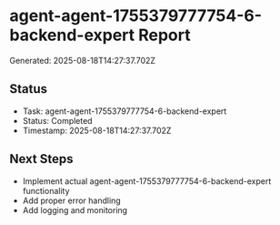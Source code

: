 # agent-agent-1755379777754-6-backend-expert Report

Generated: 2025-08-18T14:27:37.702Z

## Status
- Task: agent-agent-1755379777754-6-backend-expert
- Status: Completed
- Timestamp: 2025-08-18T14:27:37.702Z

## Next Steps
- Implement actual agent-agent-1755379777754-6-backend-expert functionality
- Add proper error handling
- Add logging and monitoring
